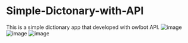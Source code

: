 # Simple-Dictonary-with-API
This is a simple dictionary app that developed with owlbot API.
![image](https://user-images.githubusercontent.com/74234131/128300696-69d8f7d2-eb48-4d85-9515-64cfcce0b322.png)
![image](https://user-images.githubusercontent.com/74234131/128300738-d7b93ead-7bb9-41b9-b39d-1a2323970076.png)
![image](https://user-images.githubusercontent.com/74234131/128300784-09eed4e6-0def-421b-8aff-b514cc8e33dc.png)

